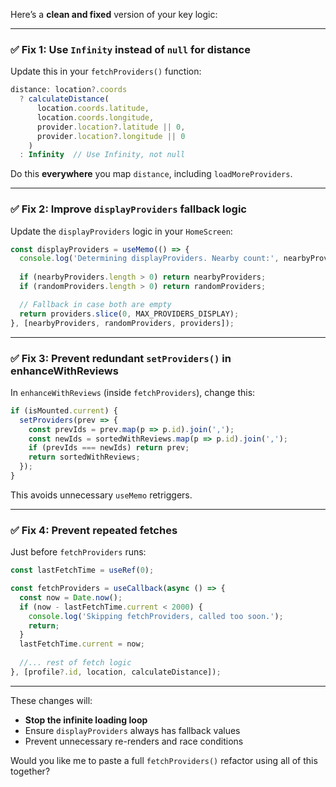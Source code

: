 Here’s a **clean and fixed** version of your key logic:

---

### ✅ **Fix 1: Use `Infinity` instead of `null` for distance**

Update this in your `fetchProviders()` function:

```ts
distance: location?.coords 
  ? calculateDistance(
      location.coords.latitude,
      location.coords.longitude,
      provider.location?.latitude || 0,
      provider.location?.longitude || 0
    )
  : Infinity  // Use Infinity, not null
```

Do this **everywhere** you map `distance`, including `loadMoreProviders`.

---

### ✅ **Fix 2: Improve `displayProviders` fallback logic**

Update the `displayProviders` logic in your `HomeScreen`:

```ts
const displayProviders = useMemo(() => {
  console.log('Determining displayProviders. Nearby count:', nearbyProviders.length, 'Random count:', randomProviders.length);
  
  if (nearbyProviders.length > 0) return nearbyProviders;
  if (randomProviders.length > 0) return randomProviders;

  // Fallback in case both are empty
  return providers.slice(0, MAX_PROVIDERS_DISPLAY);
}, [nearbyProviders, randomProviders, providers]);
```

---

### ✅ **Fix 3: Prevent redundant `setProviders()` in enhanceWithReviews**

In `enhanceWithReviews` (inside `fetchProviders`), change this:

```ts
if (isMounted.current) {
  setProviders(prev => {
    const prevIds = prev.map(p => p.id).join(',');
    const newIds = sortedWithReviews.map(p => p.id).join(',');
    if (prevIds === newIds) return prev;
    return sortedWithReviews;
  });
}
```

This avoids unnecessary `useMemo` retriggers.

---

### ✅ **Fix 4: Prevent repeated fetches**

Just before `fetchProviders` runs:

```ts
const lastFetchTime = useRef(0);

const fetchProviders = useCallback(async () => {
  const now = Date.now();
  if (now - lastFetchTime.current < 2000) {
    console.log('Skipping fetchProviders, called too soon.');
    return;
  }
  lastFetchTime.current = now;
  
  //... rest of fetch logic
}, [profile?.id, location, calculateDistance]);
```

---

These changes will:

* **Stop the infinite loading loop**
* Ensure `displayProviders` always has fallback values
* Prevent unnecessary re-renders and race conditions

Would you like me to paste a full `fetchProviders()` refactor using all of this together?
